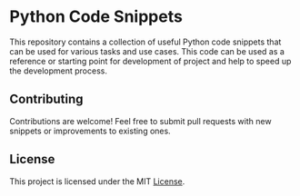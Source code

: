 # Python Code Snippets

This repository contains a collection of useful Python code snippets that can be used for various tasks and use cases. This code can be used as a reference or starting point for development of project and help to speed up the development process.


## Contributing
Contributions are welcome! Feel free to submit pull requests with new snippets or improvements to existing ones.

## License
This project is licensed under the MIT [License](https://opensource.org/licenses/MIT).